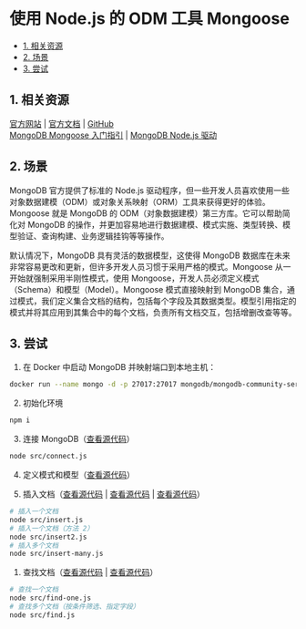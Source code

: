 # 使用 Node.js 的 ODM 工具 Mongoose<!-- omit in toc -->

- [1. 相关资源](#1-相关资源)
- [2. 场景](#2-场景)
- [3. 尝试](#3-尝试)

## 1. 相关资源

[官方网站](https://mongoosejs.com) | [官方文档](https://mongoosejs.com/docs) | [GitHub](https://github.com/Automattic/mongoose)  
[MongoDB Mongoose 入门指引](https://www.mongodb.com/developer/languages/javascript/getting-started-with-mongodb-and-mongoose) | [MongoDB Node.js 驱动](https://www.mongodb.com/docs/drivers/node/current/)

## 2. 场景

MongoDB 官方提供了标准的 Node.js 驱动程序，但一些开发人员喜欢使用一些对象数据建模（ODM）或对象关系映射（ORM）工具来获得更好的体验。Mongoose 就是 MongoDB 的 ODM（对象数据建模）第三方库。它可以帮助简化对 MongoDB 的操作，并更加容易地进行数据建模、模式实施、类型转换、模型验证、查询构建、业务逻辑挂钩等等操作。

默认情况下，MongoDB 具有灵活的数据模型，这使得 MongoDB 数据库在未来非常容易更改和更新，但许多开发人员习惯于采用严格的模式。Mongoose 从一开始就强制采用半刚性模式，使用 Mongoose，开发人员必须定义模式（Schema）和模型（Model）。Mongoose 模式直接映射到 MongoDB 集合，通过模式，我们定义集合文档的结构，包括每个字段及其数据类型。模型引用指定的模式并将其应用到其集合中的每个文档，负责所有文档交互，包括增删改查等等。

## 3. 尝试

1. 在 Docker 中启动 MongoDB 并映射端口到本地主机：

```sh
docker run --name mongo -d -p 27017:27017 mongodb/mongodb-community-server:latest
```

2. 初始化环境

```sh
npm i
```

3. 连接 MongoDB（[查看源代码](./src/connect.js)）

```sh
node src/connect.js
```

4. 定义模式和模型（[查看源代码](./src/movie-model.js)）

5. 插入文档（[查看源代码](./src/insert.js) | [查看源代码](./src/insert2.js) | [查看源代码](./src/insert-many.js)）

```sh
# 插入一个文档
node src/insert.js
# 插入一个文档（方法 2）
node src/insert2.js
# 插入多个文档
node src/insert-many.js
```

1. 查找文档（[查看源代码](./src/find-one.js) | [查看源代码](./src/find.js)）

```sh
# 查找一个文档
node src/find-one.js
# 查找多个文档（按条件筛选、指定字段）
node src/find.js
```
